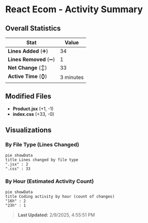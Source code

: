# React Ecom - Activity Summary 

## Overall Statistics

| Stat                   | Value                                                             |
| ---------------------- | ----------------------------------------------------------------- |
| **Lines Added** (➕)   | 34                                          |
| **Lines Removed** (➖) | 1                                        |
| **Net Change** (↕)    | 33                |
| **Active Time** (⌚)   | 3 minutes |


## Modified Files
- **Product.jsx** (+1, -1)
- **index.css** (+33, -0)

## Visualizations

### By File Type (Lines Changed)

```mermaid
pie showData
title Lines changed by file type
".jsx" : 2
".css" : 33
```

### By Hour (Estimated Activity Count)

```mermaid
pie showData
title Coding activity by hour (count of changes)
"16h" : 2
"23h" : 1
```


> **Last Updated:** 2/9/2025, 4:55:51 PM